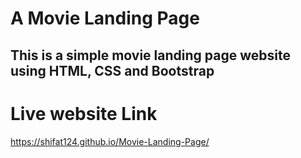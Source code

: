 # A Movie Landing Page #
## This is a simple movie landing page website using HTML, CSS and Bootstrap ##
# Live website Link #

 https://shifat124.github.io/Movie-Landing-Page/
